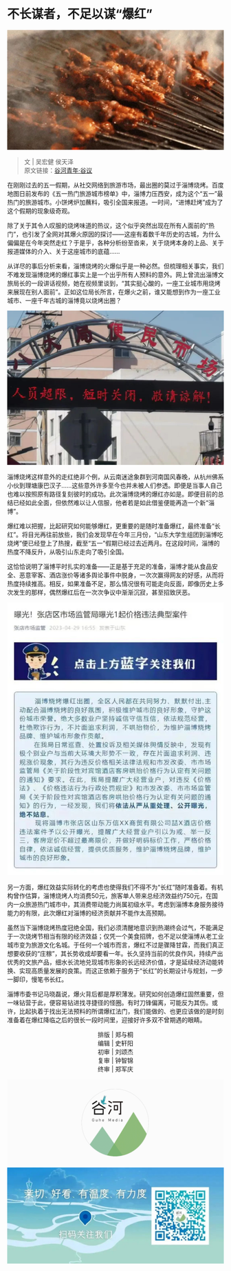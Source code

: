 # 不长谋者，不足以谋“爆红”
![](../photos/不长谋者，不足以谋“爆红”/1.jpeg ':size=70%')

> 文 | 吴宏健 侯天泽<br>
> 原文链接：[谷河青年·谷议](https://mp.weixin.qq.com/s/3LLsG8gtsIB4BBHvJxrgzw)

在刚刚过去的五一假期，从社交网络到旅游市场，最出圈的莫过于淄博烧烤。百度地图日前发布的《五一热门旅游城市榜单》中，淄博力压西安，成为这个“五一”最热门的旅游城市。小饼烤炉加蘸料，吸引全国来报道。一时间，“进博赶烤”成为了这个假期的现象级奇观。

除了关于其令人叹服的烧烤味道的热议，这个似乎突然出现在所有人面前的“热门”，也引发了全网对其爆火原因的探讨——这座有着数千年历史的古城，为什么偏偏是在今年突然走红？于是乎，各种分析纷至沓来，关于烧烤本身的上品、关于报道媒体的介入、关于这座城市的底蕴……

从详尽的事后分析来看，淄博烧烤的火爆似乎是一种必然。但梳理相关事实，我们不难发现淄博烧烤的爆红事实上是一个出乎所有人预料的意外。网上曾流出淄博文旅局长的一段讲话视频，她在视频里谈到，“其实挺心酸的，一座工业城市用烧烤来展现在别人面前”。正如这位局长所言，在爆火之前，谁又能想到作为一座工业城市、一座千年古城的淄博竟以烧烤出圈？

![](../photos/不长谋者，不足以谋“爆红”/2.jpeg ':size=70%')

淄博烧烤这样意外的走红绝非个例，从云南迷途象群到河南国风春晚，从杭州佛系小伙到理塘康巴汉子……这些意外许多至今也并未被人们参透。即便是当事人自己也难以按照原有路径复刻彼时的成功。此次淄博烧烤的爆红亦如是。即便目前的总结已经如此全面，但依然难以让人信服，他者若是如此借鉴便能再造一个新“淄博”。

爆红难以把握，比起研究如何能够爆红，更重要的是随时准备爆红，最终准备“长红”。将目光再往前放些，我们会发现早在今年三月份，“山东大学生组团到淄博吃烧烤”便已经登上了热搜，截至“五一”假期已经过去近两月。在这段时间，淄博的热度不降反升，从吸引山东走向了吸引全国。

这恰恰说明了淄博平时扎实的准备——正是基于充足的准备，淄博才能从食品安全、恶意宰客、酒店涨价等诸多舆论事件中脱身，一次次赢得网友的好感，从而将热度持续推高。相反，如果准备不足，那么情况很有可能走向反面，即像历史上多次发生的那样，偶然爆红后在一次次争议中渐渐沉寂，甚至招致厌恶。

![](../photos/不长谋者，不足以谋“爆红”/3.jpeg ':size=70%')

另一方面，爆红效益实际转化的考虑也使得我们不得不为“长红”随时准备着。有机构曾作估算，淄博烧烤人均消费50元，旅客单人带来总经济效益约750元，在国内一众旅游热门城市中，其消费带动能力尚属初级水平。考虑到淄博本身服务接待能力的有限，此次爆红对淄博的经济贡献并不能作太高预期。

虽然当下淄博烧烤热度冠绝全国，我们必须清醒地意识到热潮终会过气，不能满足于一次烧烤节相当有限的经济效益；仅凭一个美食招牌，也不足以使淄博从老工业城市变为旅游文化名城。于任何一个城市而言，爆红不过是骤降甘霖，而我们真正想要收获的“庄稼”，其长势收成却要看一年。长久坚持当前的优良作风，持续产出优秀的文旅产品，细水长流地兑现城市形象的长远经济价值，才是延续经济动能转换、实现高质量发展的良策。而这正依赖于服务于“长红”的长期设计与规划，一步一脚印，慢笔书长红。

淄博市委书记马晓磊说，爆火背后都是厚积薄发。研究如何创造爆红固然重要，但一味钻营于此，便容易钻进找寻捷径的怪圈。有时刀锋偏离，可能反为其伤。或许，比起执着于找出无法预料的所谓爆红法门，我们能做的、也更应该做的是时刻准备着在爆红降临之后的很长一段时间里，迎接好许多双不曾期遇的眼睛。

<div style="text-align:center;">
排版 | 郑与桐<br>
编辑 | 史轩阳<br>
初审 | 刘颂杰<br>
复审 | 钟智锦<br>
终审 | 郑军庆<br>
</div>


![](../photos/不长谋者，不足以谋“爆红”/4.gif ':size=70%')
![](../photos/不长谋者，不足以谋“爆红”/5.jpeg ':size=70%')